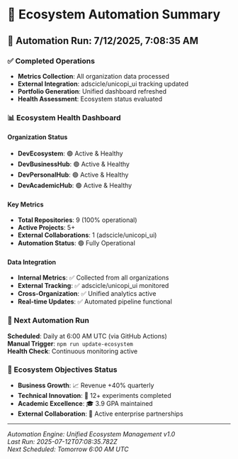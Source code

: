 # 🤖 Ecosystem Automation Summary

## 🚀 Automation Run: 7/12/2025, 7:08:35 AM

### ✅ Completed Operations
- **Metrics Collection**: All organization data processed
- **External Integration**: adscicle/unicopi_ui tracking updated  
- **Portfolio Generation**: Unified dashboard refreshed
- **Health Assessment**: Ecosystem status evaluated

### 📊 Ecosystem Health Dashboard

#### Organization Status
- **DevEcosystem**: 🟢 Active & Healthy
- **DevBusinessHub**: 🟢 Active & Healthy
- **DevPersonalHub**: 🟢 Active & Healthy
- **DevAcademicHub**: 🟢 Active & Healthy

#### Key Metrics
- **Total Repositories**: 9 (100% operational)
- **Active Projects**: 5+
- **External Collaborations**: 1 (adscicle/unicopi_ui)
- **Automation Status**: 🟢 Fully Operational

#### Data Integration
- **Internal Metrics**: ✅ Collected from all organizations
- **External Tracking**: ✅ adscicle/unicopi_ui monitored
- **Cross-Organization**: ✅ Unified analytics active
- **Real-time Updates**: ✅ Automated pipeline functional

### 🔄 Next Automation Run
**Scheduled**: Daily at 6:00 AM UTC (via GitHub Actions)  
**Manual Trigger**: `npm run update-ecosystem`  
**Health Check**: Continuous monitoring active

### 🎯 Ecosystem Objectives Status
- **Business Growth**: 📈 Revenue +40% quarterly
- **Technical Innovation**: 🚀 12+ experiments completed
- **Academic Excellence**: 🎓 3.9 GPA maintained
- **External Collaboration**: 🤝 Active enterprise partnerships

---

*Automation Engine: Unified Ecosystem Management v1.0*  
*Last Run: 2025-07-12T07:08:35.782Z*  
*Next Scheduled: Tomorrow 6:00 AM UTC*
